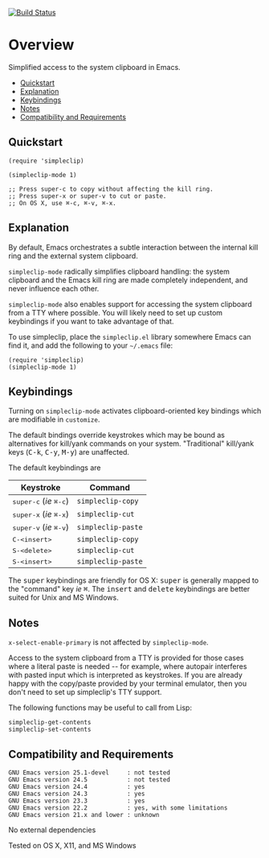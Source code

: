 [![Build Status](https://secure.travis-ci.org/rolandwalker/simpleclip.png?branch=master)](http://travis-ci.org/rolandwalker/simpleclip)

# Overview

Simplified access to the system clipboard in Emacs.

 * [Quickstart](#quickstart)
 * [Explanation](#explanation)
 * [Keybindings](#keybindings)
 * [Notes](#notes)
 * [Compatibility and Requirements](#compatibility-and-requirements)

## Quickstart

```elisp
(require 'simpleclip)
 
(simpleclip-mode 1)
 
;; Press super-c to copy without affecting the kill ring.
;; Press super-x or super-v to cut or paste.
;; On OS X, use ⌘-c, ⌘-v, ⌘-x.
```

## Explanation

By default, Emacs orchestrates a subtle interaction between the
internal kill ring and the external system clipboard.

`simpleclip-mode` radically simplifies clipboard handling: the
system clipboard and the Emacs kill ring are made completely
independent, and never influence each other.

`simpleclip-mode` also enables support for accessing the system
clipboard from a TTY where possible.  You will likely need to
set up custom keybindings if you want to take advantage of that.

To use simpleclip, place the `simpleclip.el` library somewhere
Emacs can find it, and add the following to your `~/.emacs` file:

```elisp
(require 'simpleclip)
(simpleclip-mode 1)
```

## Keybindings

Turning on `simpleclip-mode` activates clipboard-oriented key
bindings which are modifiable in `customize`.

The default bindings override keystrokes which may be bound as
alternatives for kill/yank commands on your system.  "Traditional"
kill/yank keys (<kbd>C-k</kbd>, <kbd>C-y</kbd>, <kbd>M-y</kbd>) are unaffected.

The default keybindings are

Keystroke                                 | Command
------------------------------------------|--------------------------------
<kbd>super-c</kbd> (*ie* <kbd>⌘-c</kbd>)  | `simpleclip-copy`
<kbd>super-x</kbd> (*ie* <kbd>⌘-x</kbd>)  | `simpleclip-cut`
<kbd>super-v</kbd> (*ie* <kbd>⌘-v</kbd>)  | `simpleclip-paste`
<kbd>C-&lt;insert&gt;</kbd>               | `simpleclip-copy`
<kbd>S-&lt;delete&gt;</kbd>               | `simpleclip-cut`
<kbd>S-&lt;insert&gt;</kbd>               | `simpleclip-paste`

The <kbd>super</kbd> keybindings are friendly for OS X: <kbd>super</kbd> is
generally mapped to the "command" key *ie* <kbd>⌘</kbd>.  The <kbd>insert</kbd>
and <kbd>delete</kbd> keybindings are better suited for Unix and MS Windows.

## Notes

`x-select-enable-primary` is not affected by `simpleclip-mode`.

Access to the system clipboard from a TTY is provided for those
cases where a literal paste is needed -- for example, where
autopair interferes with pasted input which is interpreted as
keystrokes.  If you are already happy with the copy/paste provided
by your terminal emulator, then you don't need to set up
simpleclip's TTY support.

The following functions may be useful to call from Lisp:

	simpleclip-get-contents
	simpleclip-set-contents

## Compatibility and Requirements

	GNU Emacs version 25.1-devel     : not tested
	GNU Emacs version 24.5           : not tested
	GNU Emacs version 24.4           : yes
	GNU Emacs version 24.3           : yes
	GNU Emacs version 23.3           : yes
	GNU Emacs version 22.2           : yes, with some limitations
	GNU Emacs version 21.x and lower : unknown

No external dependencies

Tested on OS X, X11, and MS Windows
